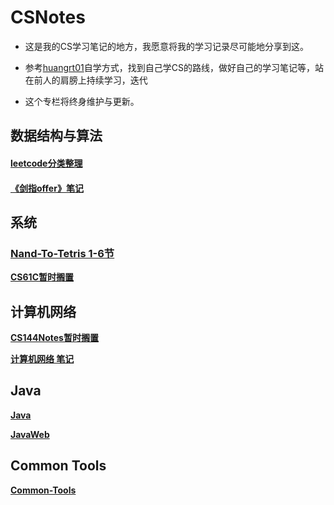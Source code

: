 # CSNotes

- 这是我的CS学习笔记的地方，我愿意将我的学习记录尽可能地分享到这。

- 参考[huangrt01](https://github.com/huangrt01)自学方式，找到自己学CS的路线，做好自己的学习笔记等，站在前人的肩膀上持续学习，迭代

- 这个专栏将终身维护与更新。

## 数据结构与算法

#### [leetcode分类整理](https://github.com/RshStone/CS-Notes/blob/master/Notes/Output/leetcode.md) 

#### [《剑指offer》笔记](https://github.com/RshStone/CS-Notes/blob/master/Notes/Output/%E3%80%8A%E5%89%91%E6%8C%87offer%E3%80%8B%E7%AC%94%E8%AE%B0.md)

## 系统

### [Nand-To-Tetris 1-6节](https://github.com/RshStone/CS-Notes/blob/master/Notes/Output/Nand-to-Tetris.md)

**[CS61C暂时搁置](https://github.com/RshStone/CS-Notes/blob/master/Notes/Output/CS61C.md)**

## 计算机网络

[**CS144Notes暂时搁置**](https://github.com/RshStone/CS-Notes/blob/master/Notes/Output/CS144.md)

**[计算机网络 笔记](https://github.com/RshStone/CS-Notes/blob/master/Notes/Output/%E8%AE%A1%E7%AE%97%E6%9C%BA%E7%BD%91%E7%BB%9C.md)**

## Java

[**Java**](https://github.com/RshStone/CS-Notes/blob/master/Notes/Output/Java.md)

[**JavaWeb**](https://github.com/RshStone/CS-Notes/blob/master/Notes/Output/JavaWeb.md)

## Common Tools

[**Common-Tools**](https://github.com/RshStone/CS-Notes/blob/master/Notes/Output/Common-Tools.md)